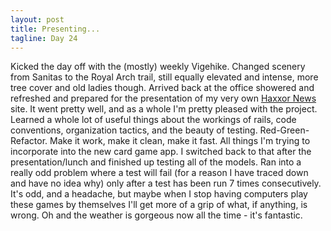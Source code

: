 ```yaml
---
layout: post
title: Presenting...
tagline: Day 24
---
```


Kicked the day off with the (mostly) weekly Vigehike. Changed scenery from Sanitas to the Royal Arch trail, still equally elevated and intense, more tree cover and old ladies though. Arrived back at the office showered and refreshed and prepared for the presentation of my very own [Haxxor News](http://efatsi-haxxor-news.herokuapp.com/) site. It went pretty well, and as a whole I'm pretty pleased with the project. Learned a whole lot of useful things about the workings of rails, code conventions, organization tactics, and the beauty of testing. Red-Green-Refactor. Make it work, make it clean, make it fast. All things I'm trying to incorporate into the new card game app. I switched back to that after the presentation/lunch and finished up testing all of the models. Ran into a really odd problem where a test will fail (for a reason I have traced down and have no idea why) only after a test has been run 7 times consecutively. It's odd, and a headache, but maybe when I stop having computers play these games by themselves I'll get more of a grip of what, if anything, is wrong. Oh and the weather is gorgeous now all the time - it's fantastic.